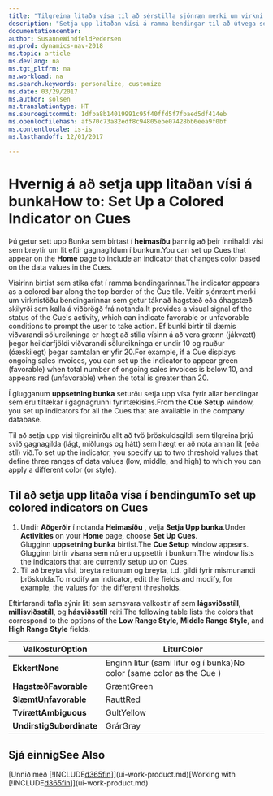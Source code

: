 ```yaml
---
title: "Tilgreina litaða vísa til að sérstilla sjónræn merki um virkni bendingar"
description: "Setja upp litaðan vísi á ramma bendingar til að útvega sérsniðið sjónrænt merki um virkni bendingar."
documentationcenter: 
author: SusanneWindfeldPedersen
ms.prod: dynamics-nav-2018
ms.topic: article
ms.devlang: na
ms.tgt_pltfrm: na
ms.workload: na
ms.search.keywords: personalize, customize
ms.date: 03/29/2017
ms.author: solsen
ms.translationtype: HT
ms.sourcegitcommit: 1dfba8b14019991c95f40ffd5f7fbaed5df414eb
ms.openlocfilehash: af570c73a82edf8c94805ebe07428bb6eea9f0bf
ms.contentlocale: is-is
ms.lasthandoff: 12/01/2017

---
```

# <a name="how-to-set-up-a-colored-indicator-on-cues"></a><span data-ttu-id="0c87c-103">Hvernig á að setja upp litaðan vísi á bunka</span><span class="sxs-lookup"><span data-stu-id="0c87c-103">How to: Set Up a Colored Indicator on Cues</span></span>
<span data-ttu-id="0c87c-104">Þú getur sett upp Bunka sem birtast í **heimasíðu** þannig að þeir innihaldi vísi sem breytir um lit eftir gagnagildum í bunkum.</span><span class="sxs-lookup"><span data-stu-id="0c87c-104">You can set up Cues that appear on the **Home** page to include an indicator that changes color based on the data values in the Cues.</span></span>

<span data-ttu-id="0c87c-105">Vísirinn birtist sem stika efst í ramma bendingarinnar.</span><span class="sxs-lookup"><span data-stu-id="0c87c-105">The indicator appears as a colored bar along the top border of the Cue tile.</span></span> <span data-ttu-id="0c87c-106">Veitir sjónrænt merki um virknistöðu bendingarinnar sem getur táknað hagstæð eða óhagstæð skilyrði sem kalla á viðbrögð frá notanda.</span><span class="sxs-lookup"><span data-stu-id="0c87c-106">It provides a visual signal of the status of the Cue's activity, which can indicate favorable or unfavorable conditions to prompt the user to take action.</span></span> <span data-ttu-id="0c87c-107">Ef bunki birtir til dæmis viðvarandi sölureikninga er hægt að stilla vísinn á að vera grænn (jákvætt) þegar heildarfjöldi viðvarandi sölureikninga er undir 10 og rauður (óæskilegt) þegar samtalan er yfir 20.</span><span class="sxs-lookup"><span data-stu-id="0c87c-107">For example, if a Cue displays ongoing sales invoices, you can set up the indicator to appear green (favorable) when total number of ongoing sales invoices is below 10, and appears red (unfavorable) when the total is greater than 20.</span></span>

<span data-ttu-id="0c87c-108">Í glugganum **uppsetning bunka** seturðu setja upp vísa fyrir allar bendingar sem eru tiltækar í gagnagrunni fyrirtækisins.</span><span class="sxs-lookup"><span data-stu-id="0c87c-108">From the **Cue Setup** window, you set up indicators for all the Cues that are available in the company database.</span></span>

<span data-ttu-id="0c87c-109">Til að setja upp vísi tilgreinirðu allt að tvö þröskuldsgildi sem tilgreina þrjú svið gagnagilda (lágt, miðlungs og hátt) sem hægt er að nota annan lit (eða stíl) við.</span><span class="sxs-lookup"><span data-stu-id="0c87c-109">To set up the indicator, you specify up to two threshold values that define three ranges of data values (low, middle, and high) to which you can apply a different color (or style).</span></span>

## <a name="to-set-up-colored-indicators-on-cues"></a><span data-ttu-id="0c87c-110">Til að setja upp litaða vísa í bendingum</span><span class="sxs-lookup"><span data-stu-id="0c87c-110">To set up colored indicators on Cues</span></span>
1. <span data-ttu-id="0c87c-111">Undir **Aðgerðir** í notanda **Heimasíðu** , velja **Setja Upp bunka**.</span><span class="sxs-lookup"><span data-stu-id="0c87c-111">Under **Activities** on your **Home** page, choose **Set Up Cues**.</span></span>  
   <span data-ttu-id="0c87c-112">Glugginn **uppsetning bunka** birtist.</span><span class="sxs-lookup"><span data-stu-id="0c87c-112">The **Cue Setup** window appears.</span></span> <span data-ttu-id="0c87c-113">Glugginn birtir vísana sem nú eru uppsettir í bunkum.</span><span class="sxs-lookup"><span data-stu-id="0c87c-113">The window lists the indicators that are currently setup up on Cues.</span></span>
2. <span data-ttu-id="0c87c-114">Til að breyta vísi, breyta reitunum og breyta, t.d. gildi fyrir mismunandi þröskulda.</span><span class="sxs-lookup"><span data-stu-id="0c87c-114">To modify an indicator, edit the fields and modify, for example, the values for the different thresholds.</span></span>  

<span data-ttu-id="0c87c-115">Eftirfarandi tafla sýnir liti sem samsvara valkostir af sem **lágsviðsstíll**, **millisviðsstíll**, og **hásviðsstíll** reiti.</span><span class="sxs-lookup"><span data-stu-id="0c87c-115">The following table lists the colors that correspond to the options of the **Low Range Style**, **Middle Range Style**, and **High Range Style** fields.</span></span>

| <span data-ttu-id="0c87c-116">Valkostur</span><span class="sxs-lookup"><span data-stu-id="0c87c-116">Option</span></span> | <span data-ttu-id="0c87c-117">Litur</span><span class="sxs-lookup"><span data-stu-id="0c87c-117">Color</span></span> |
| --- | --- |
| <span data-ttu-id="0c87c-118">**Ekkert**</span><span class="sxs-lookup"><span data-stu-id="0c87c-118">**None**</span></span> |<span data-ttu-id="0c87c-119">Enginn litur (sami litur og í bunka)</span><span class="sxs-lookup"><span data-stu-id="0c87c-119">No color (same color as the Cue )</span></span>|
| <span data-ttu-id="0c87c-120">**Hagstæð**</span><span class="sxs-lookup"><span data-stu-id="0c87c-120">**Favorable**</span></span> |<span data-ttu-id="0c87c-121">Grænt</span><span class="sxs-lookup"><span data-stu-id="0c87c-121">Green</span></span> |
| <span data-ttu-id="0c87c-122">**Slæmt**</span><span class="sxs-lookup"><span data-stu-id="0c87c-122">**Unfavorable**</span></span> |<span data-ttu-id="0c87c-123">Rautt</span><span class="sxs-lookup"><span data-stu-id="0c87c-123">Red</span></span> |
| <span data-ttu-id="0c87c-124">**Tvírætt**</span><span class="sxs-lookup"><span data-stu-id="0c87c-124">**Ambiguous**</span></span> |<span data-ttu-id="0c87c-125">Gult</span><span class="sxs-lookup"><span data-stu-id="0c87c-125">Yellow</span></span> |
| <span data-ttu-id="0c87c-126">**Undirstig**</span><span class="sxs-lookup"><span data-stu-id="0c87c-126">**Subordinate**</span></span> |<span data-ttu-id="0c87c-127">Grár</span><span class="sxs-lookup"><span data-stu-id="0c87c-127">Gray</span></span> |

## <a name="see-also"></a><span data-ttu-id="0c87c-128">Sjá einnig</span><span class="sxs-lookup"><span data-stu-id="0c87c-128">See Also</span></span>
<span data-ttu-id="0c87c-129">[Unnið með [!INCLUDE[d365fin](includes/d365fin_md.md)]](ui-work-product.md)</span><span class="sxs-lookup"><span data-stu-id="0c87c-129">[Working with [!INCLUDE[d365fin](includes/d365fin_md.md)]](ui-work-product.md)</span></span>

